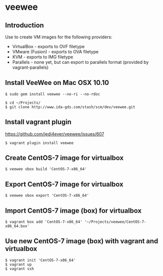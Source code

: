 # veewee

## Introduction
Use to create VM images for the following providers:
* VirtualBox - exports to OVF filetype
* VMware (Fusion) - exports to OVA filetype
* KVM - exports to IMG filetype
* Parallels - none yet, but can export to parallels format (provided by vagrant-parallels)

## Install VeeWee on Mac OSX 10.10
```
$ sudo gem install veewee --no-ri --no-rdoc
```
```
$ cd ~/Projects/
$ git clone http://www.ida-gds.com/stash/scm/dev/veewee.git
```

## Install vagrant plugin
https://github.com/jedi4ever/veewee/issues/607
```
$ vagrant plugin install veewee
```

## Create CentOS-7 image for virtualbox
```
$ veewee vbox build 'CentOS-7-x86_64'
```

## Export CentOS-7 image for virtualbox
```
$ veewee vbox export 'CentOS-7-x86_64'
```

## Import CentOS-7 image (box) for virtualbox
```
$ vagrant box add 'CentOS-7-x86_64' '~/Projects/veewee/CentOS-7-x86_64.box'
```

## Use new CentOS-7 image (box) with vagrant and virtualbox
```
$ vagrant init 'CentOS-7-x86_64'
$ vagrant up
$ vagrant ssh
```
